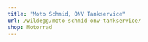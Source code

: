 ```yaml
---
title: "Moto Schmid, ONV Tankservice"
url: /wildegg/moto-schmid-onv-tankservice/
shop: Motorrad
---
```

